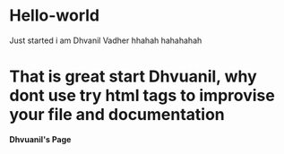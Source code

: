 # Hello-world
Just started
i am Dhvanil Vadher 
hhahah hahahahah

# That is great start Dhvuanil, why dont use try html tags to improvise your file and documentation

<b> Dhvuanil's Page <b>
